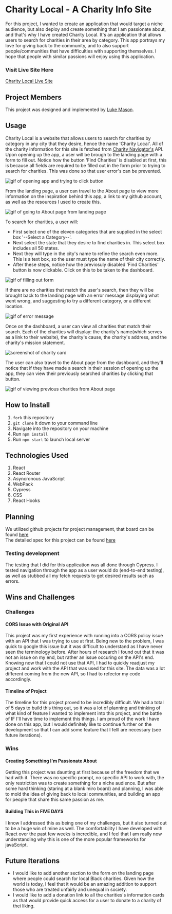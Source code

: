 # Charity Local - A Charity Info Site
For this project, I wanted to create an application that would target a niche audience, but also deploy and create something that I am passionate about, and that's why I have created Charity Local. It's an application that allows users to search for charities in their area by category. This app portrays my love for giving back to the community, and to also support people/communities that have difficulties with supporting themselves. I hope that people with similar passions will enjoy using this application.

### Visit Live Site Here
[Charity Local Live Site](https://charitylocal.vercel.app/)

## Project Members
This project was designed and implemented by [Luke Mason](https://github.com/LukeMason33).

## Usage
Charity Local is a website that allows users to search for charities by category in any city that they desire, hence the name 'Charity Local'. All of the charity information for this site is fetched from [Charity Navigator's](https://www.charitynavigator.org/) API.
Upon opening up the app, a user will be brough to the landing page with a form to fill out. Notice how the button 'Find Charities' is disabled at first, this is because all fields are required to be filled out in the form prior to trying to search for charities. This was done so that user error's can be prevented.

![gif of opening app and trying to click button](https://media.giphy.com/media/2dSzKFMq39b6jV334E/giphy.gif)

From the landing page, a user can travel to the About page to view more information on the inspiration behind this app, a link to my github account, as well as the resources I used to create this.

![gif of going to About page from landing page](https://media.giphy.com/media/0HsAHWhY9FQsOxXHjT/giphy.gif)

To search for charities, a user will:
  - First select one of the eleven categories that are supplied in the select box '--Select a Category--'.
  - Next select the state that they desire to find charities in. This select box includes all 50 states.
  - Next they will type in the city's name to refine the search even more. This is a text box, so the user must type the name of their city correctly.
  - After these steps, notice how the previosuly disabled 'Find Charities' button is now clickable. Click on this to be taken to the dashboard.

![gif of filling out form](https://media.giphy.com/media/KbSShWClTdJ6XTSIsC/giphy.gif)

If there are no charities that match the user's search, then they will be brought back to the landing page with an error message displaying what went wrong, and suggesting to try a different category, or a different location.

![gif of error message](https://media.giphy.com/media/P2Q5ctG6NLwQVzFvuo/giphy.gif)

Once on the dashboard, a user can view all charities that match their search. Each of the charities will display: the charity's name(which serves as a link to their website), the charity's cause, the charity's address, and the charity's mission statement.

![screenshot of charity card](https://media.giphy.com/media/xjzW3BQt3MRMkBbAwJ/giphy.gif)

The user can also travel to the About page from the dashboard, and they'll notice that if they have made a search in their session of opening up the app, they can view their previously searched charities by clicking that button.

![gif of viewing previous charities from About page](https://media.giphy.com/media/Zo2Qjx3UKwx4es3kum/giphy.gif)

## How to Install
1. `fork` this repository
2. `git clone` it down to your command line
3. Navigate into the repository on your machine
4. Run `npm install`
5. Run `npm start` to launch local server

## Technologies Used
1. React
2. React Router
3. Asyncronous JavaScript
3. WebPack
4. Cypress
5. CSS
6. React Hooks

## Planning
We utilized github projects for project management, that board can be found [here](https://github.com/LukeMason33/CharityLocal/projects/1) <br>
The detailed spec for this project can be found [here](https://frontend.turing.io/projects/module-3/niche-audience.html) <br>

### Testing development
The testing that I did for this application was all done through Cypress. I tested navigation through the app as a user would do (end-to-end testing), as well as stubbed all my fetch requests to get desired results such as errors. 

## Wins and Challenges

### Challenges

#### CORS Issue with Original API
This project was my first experience with running into a CORS policy issue with an API that I was trying to use at first. Being new to the problem, I was quick to google this issue but it was difficult to understand as I have never seen the terminology before. After hours of research I found out that it was not an issue on my end, but rather an issue occuring on the API's end. Knowing now that I could not use that API, I had to quickly readjust my project and work with the API that was used for this site. The data was a lot different coming from the new API, so I had to refector my code accordingly. 

#### Timeline of Project
The timeline for this project proved to be incredibly difficult. We had a total of 5 days to build this thing out, so it was a lot of planning and thinking of what kind of feature I wanted to implement into this project, and the battle of IF I'll have time to implement this things. I am proud of the work I have done on this app, but I would definitely like to continue further on the development so that I can add some feature that I felll are necessary (see future iterations).

### Wins

#### Creating Something I'm Passionate About
Getting this project was daunting at first because of the freedom that we had with it. There was no specific prompt, no specific API to work with, the only restriction was to create something for a niche audience. But after some hard thinking (staring at a blank miro board) and planning, I was able to mold the idea of giving back to local communities, and building an app for people that share this same passion as me.

#### Building This in FIVE DAYS
I know I addressed this as being one of my challenges, but it also turned out to be a huge win of mine as well. The comfortability I have developed with React over the past few weeks is incredible, and I feel that I am really now understanding why this is one of the more popular frameworks for javaScript. 

## Future Iterations
* I would like to add another section to the form on the landing page where people could search for local Black charities. Given how the world is today, I feel that it would be an amazing addition to support those who are treated unfairly and unequal in society.
* I would like to add a donation link to all the charities's information cards as that would provide quick access for a user to donate to a charity of thei liking.
